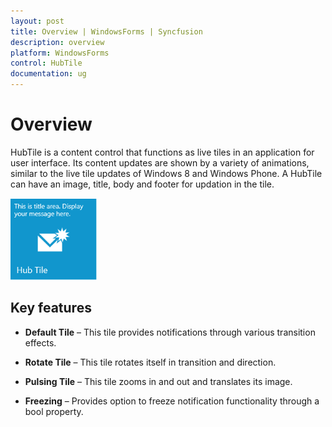 ```yaml
---
layout: post
title: Overview | WindowsForms | Syncfusion
description: overview
platform: WindowsForms
control: HubTile
documentation: ug
---
```


# Overview

HubTile is a content control that functions as live tiles in an application for user interface. Its content updates are shown by a variety of animations, similar to the live tile updates of Windows 8 and Windows Phone. A HubTile can have an image, title, body and footer for updation in the tile.

 ![loadimage](Overview_images/Overview_img1.png)
 



## Key features

* **Default Tile** –  This tile provides notifications through various transition effects.

* **Rotate Tile** –  This tile rotates itself in transition and direction.

* **Pulsing Tile** – This tile zooms in and out and translates its image.

* **Freezing** – Provides option to freeze notification functionality through a bool property.